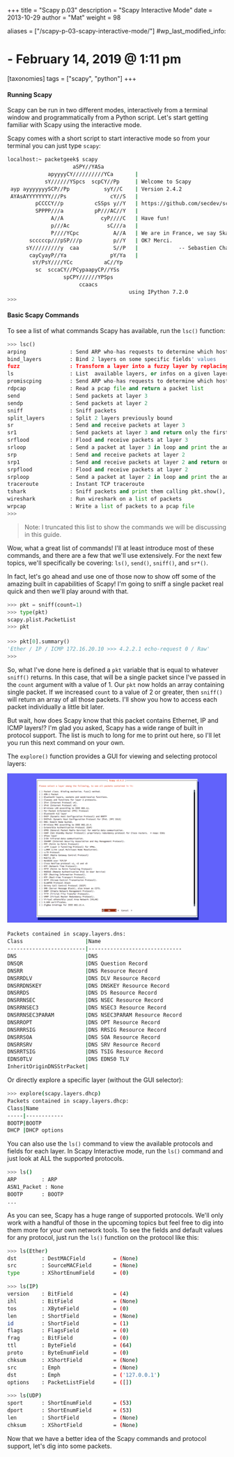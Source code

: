 +++
title = "Scapy p.03"
description = "Scapy Interactive Mode"
date = 2013-10-29
author = "Mat"
weight = 98

aliases = ["/scapy-p-03-scapy-interactive-mode/"]
#wp_last_modified_info:
#  - February 14, 2019 @ 1:11 pm
[taxonomies]
tags = ["scapy", "python"]
+++

#### Running Scapy

Scapy can be run in two different modes, interactively from a terminal window and programmatically from a Python script. Let's start getting familiar with Scapy using the interactive mode.

<!-- more -->
Scapy comes with a short script to start interactive mode so from your terminal you can just type `scapy`:

```sh
localhost:~ packetgeek$ scapy
                     aSPY//YASa
             apyyyyCY//////////YCa       |
            sY//////YSpcs  scpCY//Pp     | Welcome to Scapy
 ayp ayyyyyyySCP//Pp           syY//C    | Version 2.4.2
 AYAsAYYYYYYYY///Ps              cY//S   |
         pCCCCY//p          cSSps y//Y   | https://github.com/secdev/scapy
         SPPPP///a          pP///AC//Y   |
              A//A            cyP////C   | Have fun!
              p///Ac            sC///a   |
              P////YCpc           A//A   | We are in France, we say Skappee.
       scccccp///pSP///p          p//Y   | OK? Merci.
      sY/////////y  caa           S//P   |             -- Sebastien Chabal
       cayCyayP//Ya              pY/Ya   |
        sY/PsY////YCc          aC//Yp
         sc  sccaCY//PCypaapyCP//YSs
                  spCPY//////YPSps
                       ccaacs
                                       using IPython 7.2.0
>>>
```

#### Basic Scapy Commands

To see a list of what commands Scapy has available, run the `lsc()` function:

```python
>>> lsc()
arping              : Send ARP who-has requests to determine which hosts are up
bind_layers         : Bind 2 layers on some specific fields' values
fuzz                : Transform a layer into a fuzzy layer by replacing some default values by random objects
ls                  : List  available layers, or infos on a given layer
promiscping         : Send ARP who-has requests to determine which hosts are in promiscuous mode
rdpcap              : Read a pcap file and return a packet list
send                : Send packets at layer 3
sendp               : Send packets at layer 2
sniff               : Sniff packets
split_layers        : Split 2 layers previously bound
sr                  : Send and receive packets at layer 3
sr1                 : Send packets at layer 3 and return only the first answer
srflood             : Flood and receive packets at layer 3
srloop              : Send a packet at layer 3 in loop and print the answer each time
srp                 : Send and receive packets at layer 2
srp1                : Send and receive packets at layer 2 and return only the first answer
srpflood            : Flood and receive packets at layer 2
srploop             : Send a packet at layer 2 in loop and print the answer each time
traceroute          : Instant TCP traceroute
tshark              : Sniff packets and print them calling pkt.show(), a bit like text wireshark
wireshark           : Run wireshark on a list of packets
wrpcap              : Write a list of packets to a pcap file
>>>
```

>  Note: I truncated this list to show the commands we will be discussing in this guide.

Wow, what a great list of commands! I'll at least introduce most of these commands, and there are a few that we'll use extensively. For the next few topics, we'll specifically be covering: `ls()`, `send()`, `sniff()`, and `sr*()`.

In fact, let's go ahead and use one of those now to show off some of the amazing built in capabilities of Scapy! I'm going to sniff a single packet real quick and then we'll play around with that.

```python
>>> pkt = sniff(count=1)
>>> type(pkt)
scapy.plist.PacketList
>>> pkt

>>> pkt[0].summary()
'Ether / IP / ICMP 172.16.20.10 >>> 4.2.2.1 echo-request 0 / Raw'
>>>
```

So, what I've done here is defined a `pkt` variable that is equal to whatever `sniff()` returns. In this case, that will be a single packet since I've passed in the `count` argument with a value of 1. Our `pkt` now holds an array containing single packet. If we increased `count` to a value of 2 or greater, then `sniff()` will return an array of all those packets. I'll show you how to access each packet individually a little bit later.

But wait, how does Scapy know that this packet contains Ethernet, IP and ICMP layers!? I'm glad you asked, Scapy has a wide range of built in protocol support. The list is much to long for me to print out here, so I'll let you run this next command on your own.

The `explore()` function provides a GUI for viewing and selecting protocol layers:

![](scapy-explore.png)

```sh
Packets contained in scapy.layers.dns:
Class                    |Name
-------------------------|------------------------------
DNS                      |DNS
DNSQR                    |DNS Question Record
DNSRR                    |DNS Resource Record
DNSRRDLV                 |DNS DLV Resource Record
DNSRRDNSKEY              |DNS DNSKEY Resource Record
DNSRRDS                  |DNS DS Resource Record
DNSRRNSEC                |DNS NSEC Resource Record
DNSRRNSEC3               |DNS NSEC3 Resource Record
DNSRRNSEC3PARAM          |DNS NSEC3PARAM Resource Record
DNSRROPT                 |DNS OPT Resource Record
DNSRRRSIG                |DNS RRSIG Resource Record
DNSRRSOA                 |DNS SOA Resource Record
DNSRRSRV                 |DNS SRV Resource Record
DNSRRTSIG                |DNS TSIG Resource Record
EDNS0TLV                 |DNS EDNS0 TLV
InheritOriginDNSStrPacket|
```

Or directly explore a specific layer (without the GUI selector):

```sh
>>> explore(scapy.layers.dhcp)
Packets contained in scapy.layers.dhcp:
Class|Name
-----|------------
BOOTP|BOOTP
DHCP |DHCP options
```

You can also use the `ls()`&nbsp;command to view the available protocols and fields for each layer. In Scapy Interactive mode, run the `ls()` command and just look at ALL the supported protocols.

```sh
>>> ls()
ARP        : ARP
ASN1_Packet : None
BOOTP      : BOOTP
...
```

As you can see, Scapy has a huge range of supported protocols. We'll only work with a handful of those in the upcoming topics but feel free to dig into them more for your own network tools. To see the fields and default values for any protocol, just run the `ls()` function on the protocol like this:

```sh
>>> ls(Ether)
dst        : DestMACField         = (None)
src        : SourceMACField       = (None)
type       : XShortEnumField      = (0)
```

```sh
>>> ls(IP)
version    : BitField             = (4)
ihl        : BitField             = (None)
tos        : XByteField           = (0)
len        : ShortField           = (None)
id         : ShortField           = (1)
flags      : FlagsField           = (0)
frag       : BitField             = (0)
ttl        : ByteField            = (64)
proto      : ByteEnumField        = (0)
chksum     : XShortField          = (None)
src        : Emph                 = (None)
dst        : Emph                 = ('127.0.0.1')
options    : PacketListField      = ([])
```

```sh
>>> ls(UDP)
sport      : ShortEnumField       = (53)
dport      : ShortEnumField       = (53)
len        : ShortField           = (None)
chksum     : XShortField          = (None)
```

Now that we have a better idea of the Scapy commands and protocol support, let's dig into some packets.
